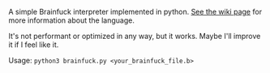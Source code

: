 A simple Brainfuck interpreter implemented in python.
[See the wiki page](https://en.wikipedia.org/wiki/Brainfuck) for more information about the language.

It's not performant or optimized in any way, but it works.  Maybe I'll improve it if I feel like it.

Usage: `python3 brainfuck.py <your_brainfuck_file.b>`
